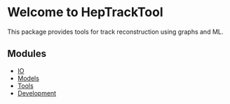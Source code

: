 # Welcome to HepTrackTool

This package provides tools for track reconstruction using graphs and ML.

## Modules

- [IO](api/heptracktool/io.md)
- [Models](api/heptracktool/models.md)
- [Tools](api/heptracktool/tools.md)
- [Development](api/heptracktool/dev.md)
